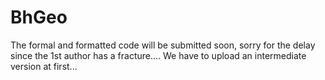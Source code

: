 # BhGeo

The formal and formatted code will be submitted soon, sorry for the delay since the 1st author has a fracture.... We have to upload an intermediate version at first...

